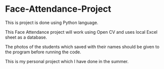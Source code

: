 # Face-Attendance-Project
This is project is done using Python language.

This Face Attendance project will work using Open CV and uses local Excel sheet as a database.

The photos of the students which saved with their names should be given to the program before running the code.

This is my personal project which I have done in the summer.
